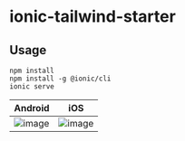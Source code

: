 # ionic-tailwind-starter

## Usage

    npm install
    npm install -g @ionic/cli
    ionic serve

<!-- Make a table with 2 colums -->
| Android | iOS |
| ------ | ------ |
| ![image](https://user-images.githubusercontent.com/13263720/182942496-a4697f88-9267-4f12-b6e8-856cb7787cfa.png) | ![image](https://user-images.githubusercontent.com/13263720/182942503-51fd4bad-cf41-46eb-9bde-ba958a09f600.png) |

